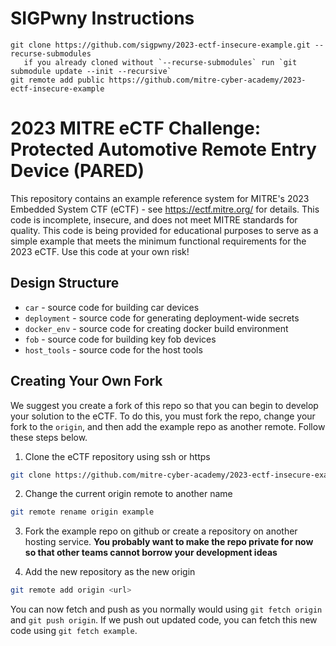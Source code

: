 # SIGPwny Instructions

```
git clone https://github.com/sigpwny/2023-ectf-insecure-example.git --recurse-submodules
   if you already cloned without `--recurse-submodules` run `git submodule update --init --recursive`
git remote add public https://github.com/mitre-cyber-academy/2023-ectf-insecure-example
```

# 2023 MITRE eCTF Challenge: Protected Automotive Remote Entry Device (PARED)
This repository contains an example reference system for MITRE's 2023 Embedded System CTF
(eCTF) - see https://ectf.mitre.org/ for details. This code is incomplete, insecure, and 
does not meet MITRE standards for quality.  This code is being provided for educational 
purposes to serve as a simple example that meets the minimum functional requirements for 
the 2023 eCTF.  Use this code at your own risk!
## Design Structure
- `car` - source code for building car devices
- `deployment` - source code for generating deployment-wide secrets
- `docker_env` - source code for creating docker build environment
- `fob` - source code for building key fob devices
- `host_tools` - source code for the host tools

## Creating Your Own Fork
We suggest you create a fork of this repo so that you can begin to develop
your solution to the eCTF. To do this, you must fork the repo, change your
fork to the `origin`, and then add the example repo as another remote.
Follow these steps below.

1. Clone the eCTF repository using ssh or https 
```bash
git clone https://github.com/mitre-cyber-academy/2023-ectf-insecure-example --recurse-submodules
``` 

2. Change the current origin remote to another name
```bash
git remote rename origin example
```

3. Fork the example repo on github or create a repository on another hosting service.
   **You probably want to make the repo private for now so that other teams
   cannot borrow your development ideas** 

4. Add the new repository as the new origin
```bash
git remote add origin <url>
```

You can now fetch and push as you normally would using `git fetch origin` and
`git push origin`. If we push out updated code, you can fetch this new code
using `git fetch example`.
